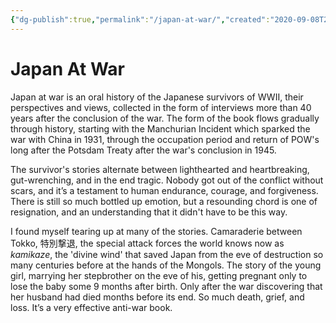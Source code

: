 ```yaml
---
{"dg-publish":true,"permalink":"/japan-at-war/","created":"2020-09-08T21:37:17-04:00","updated":"2023-12-29T10:53:13.000-05:00"}
---
```


# Japan At War

Japan at war is an oral history of the Japanese survivors of WWII, their perspectives and views, collected in the form of interviews more than 40 years after the conclusion of the war. The form of the book flows gradually through history, starting with the Manchurian Incident which sparked the war with China in 1931, through the occupation period and return of POW's long after the Potsdam Treaty after the war's conclusion in 1945.

The survivor's stories alternate between lighthearted and heartbreaking, gut-wrenching, and in the end tragic. Nobody got out of the conflict without scars, and it’s a testament to human endurance, courage, and forgiveness. There is still so much bottled up emotion, but a resounding chord is one of resignation, and an understanding that it didn't have to be this way.

I found myself tearing up at many of the stories. Camaraderie between Tokko, 特別撃退, the special attack forces the world knows now as _kamikaze_, the 'divine wind' that saved Japan from the eve of destruction so many centuries before at the hands of the Mongols. The story of the young girl, marrying her stepbrother on the eve of his, getting pregnant only to lose the baby some 9 months after birth. Only after the war discovering that her husband had died months before its end. So much death, grief, and loss. It’s a very effective anti-war book.

